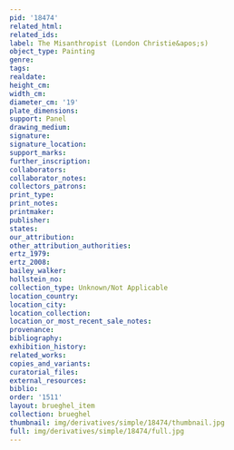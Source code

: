 ```yaml
---
pid: '18474'
related_html: 
related_ids: 
label: The Misanthropist (London Christie&apos;s)
object_type: Painting
genre: 
tags: 
realdate: 
height_cm: 
width_cm: 
diameter_cm: '19'
plate_dimensions: 
support: Panel
drawing_medium: 
signature: 
signature_location: 
support_marks: 
further_inscription: 
collaborators: 
collaborator_notes: 
collectors_patrons: 
print_type: 
print_notes: 
printmaker: 
publisher: 
states: 
our_attribution: 
other_attribution_authorities: 
ertz_1979: 
ertz_2008: 
bailey_walker: 
hollstein_no: 
collection_type: Unknown/Not Applicable
location_country: 
location_city: 
location_collection: 
location_or_most_recent_sale_notes: 
provenance: 
bibliography: 
exhibition_history: 
related_works: 
copies_and_variants: 
curatorial_files: 
external_resources: 
biblio: 
order: '1511'
layout: brueghel_item
collection: brueghel
thumbnail: img/derivatives/simple/18474/thumbnail.jpg
full: img/derivatives/simple/18474/full.jpg
---
```

